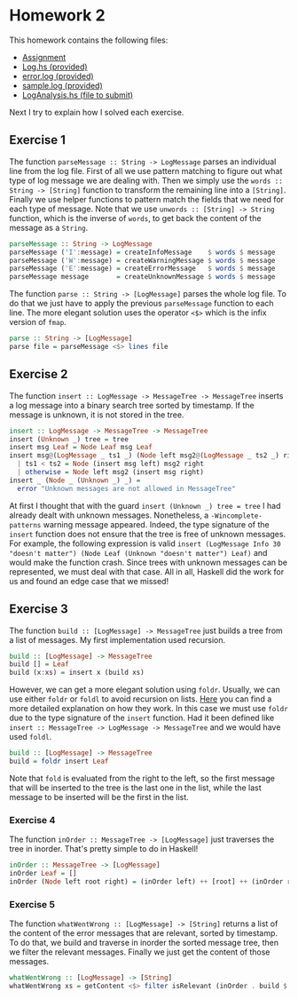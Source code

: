 # Homework 2

This homework contains the following files:

- [Assignment](assignment.pdf)
- [Log.hs (provided)](Log.hs)
- [error.log (provided)](error.log)
- [sample.log (provided)](sample.log)
- [LogAnalysis.hs (file to submit)](LogAnalysis.hs)

Next I try to explain how I solved each exercise.

## Exercise 1

The function `parseMessage :: String -> LogMessage` parses an individual line from the log file. First of all we use pattern matching to figure out what type of log message we are dealing with. Then we simply use the `words :: String -> [String]` function to transform the remaining line into a `[String]`. Finally we use helper functions to pattern match the fields that we need for each type of message. Note that we use `unwords :: [String] -> String` function, which is the inverse of `words`, to get back the content of the message as a `String`.

```haskell
parseMessage :: String -> LogMessage
parseMessage ('I':message) = createInfoMessage    $ words $ message
parseMessage ('W':message) = createWarningMessage $ words $ message
parseMessage ('E':message) = createErrorMessage   $ words $ message
parseMessage message       = createUnknownMessage $ words $ message
```

The function `parse :: String -> [LogMessage]` parses the whole log file. To do that we just have to apply the previous `parseMessage` function to each line. The more elegant solution uses the operator `<$>` which is the infix version of `fmap`.

```haskell
parse :: String -> [LogMessage]
parse file = parseMessage <$> lines file
```

## Exercise 2

The function `insert :: LogMessage -> MessageTree -> MessageTree` inserts a log message into a binary search tree sorted by timestamp. If the message is unknown, it is not stored in the tree.

```haskell
insert :: LogMessage -> MessageTree -> MessageTree
insert (Unknown _) tree = tree
insert msg Leaf = Node Leaf msg Leaf
insert msg@(LogMessage _ ts1 _) (Node left msg2@(LogMessage _ ts2 _) right)
  | ts1 < ts2 = Node (insert msg left) msg2 right
  | otherwise = Node left msg2 (insert msg right)
insert _ (Node _ (Unknown _) _) =
  error "Unknown messages are not allowed in MessageTree"
```

At first I thought that with the guard `insert (Unknown _) tree = tree` I had already dealt with unknown messages. Nonetheless, a `-Wincomplete-patterns` warning message appeared. Indeed, the type signature of the `insert` function does not ensure that the tree is free of unknown messages. For example, the following expression is valid `insert (LogMessage Info 30 "doesn't matter") (Node Leaf (Unknown "doesn't matter") Leaf)` and would make the function crash. Since trees with unknown messages can be represented, we must deal with that case. All in all, Haskell did the work for us and found an edge case that we missed!

## Exercise 3

The function `build :: [LogMessage] -> MessageTree` just builds a tree from a list of messages. My first implementation used recursion.

```haskell
build :: [LogMessage] -> MessageTree
build [] = Leaf
build (x:xs) = insert x (build xs)
```

However, we can get a more elegant solution using `foldr`. Usually, we can use either `foldr` or `foldl` to avoid recursion on lists. [Here](https://gist.github.com/CMCDragonkai/9f5f75118dda10131764) you can find a more detailed explanation on how they work. In this case we must use `foldr` due to the type signature of the `insert` function. Had it been defined like `insert :: MessageTree -> LogMessage -> MessageTree` and we would have used `foldl`.

```haskell
build :: [LogMessage] -> MessageTree
build = foldr insert Leaf
```

Note that `fold` is evaluated from the right to the left, so the first message that will be inserted to the tree is the last one in the list, while the last message to be inserted will be the first in the list.

### Exercise 4

The function `inOrder :: MessageTree -> [LogMessage]` just traverses the tree in inorder. That's pretty simple to do in Haskell!

```haskell
inOrder :: MessageTree -> [LogMessage]
inOrder Leaf = []
inOrder (Node left root right) = (inOrder left) ++ [root] ++ (inOrder right)
```

### Exercise 5

The function `whatWentWrong :: [LogMessage] -> [String]` returns a list of the content of the error messages that are relevant, sorted by timestamp. To do that, we build and traverse in inorder the sorted message tree, then we filter the relevant messages. Finally we just get the content of those messages.

```haskell
whatWentWrong :: [LogMessage] -> [String]
whatWentWrong xs = getContent <$> filter isRelevant (inOrder . build $ xs)
```
